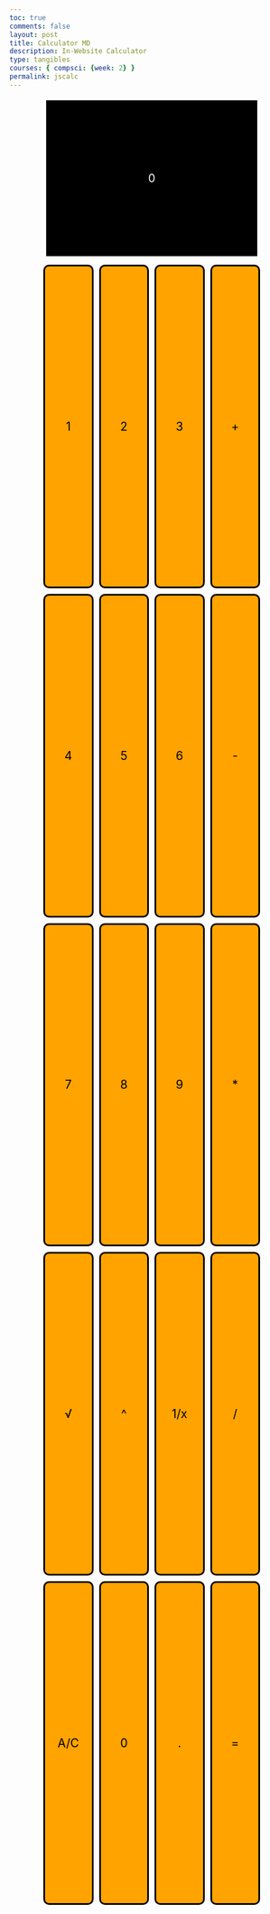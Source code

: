 ```yaml
---
toc: true
comments: false
layout: post
title: Calculator MD
description: In-Website Calculator
type: tangibles
courses: { compsci: {week: 2} }
permalink: jscalc
---
```


<style>
  .calculator-container { 
    width: 40vw; /* this width and height is specified for mobile devices by default */
    height: 80vh;
    margin: 0 auto;
  
    display: grid;
    grid-template-columns: repeat(4, 1fr); /* fr is a special unit; learn more here: https://css-tricks.com/introduction-fr-css-unit/  */
    grid-template-rows: 0.5fr repeat(5, 1fr);
    gap: 10px 10px;
  }

  .calculator-output {
    grid-column: span 4;
    padding: 0.25em;
    font-size: 20px;
    border: 5px solid white;
    display: flex;
    align-items: center;
    justify-content: center; /* Center text */
    color: white;
    background-color: black; /* Optional: background color for visibility */
  }

  .calculator-number,
  .calculator-operation,
  .calculator-clear,
  .calculator-equals {
    width: auto;
    height: auto;
    border-radius: 10px;
    background-color: #FFA300;
    color: black;
    border: 3px solid black;
    font-size: 1.5em;

    display: flex;
    justify-content: center;
    align-items: center;

    grid-column: span 1;
    grid-row: span 1;

    // Creates smooth animation effect
    transition: all 0.5s; 
  }

  .calculator-number:hover,
  .calculator-operation:hover,
  .calculator-clear:hover,
  .calculator-equals:hover {
    background-color: darkgrey; /* Change color on hover */
  }
</style>

<!-- Add a container for the animation -->
<div id="animation">
  <div class="calculator-container">
      <!-- Result -->
      <div class="calculator-output" id="output">0</div>
      <!-- Row 1 -->
      <div class="calculator-number">1</div>
      <div class="calculator-number">2</div>
      <div class="calculator-number">3</div>
      <div class="calculator-operation">+</div>
      <!-- Row 2 -->
      <div class="calculator-number">4</div>
      <div class="calculator-number">5</div>
      <div class="calculator-number">6</div>
      <div class="calculator-operation">-</div>
      <!-- Row 3 -->
      <div class="calculator-number">7</div>
      <div class="calculator-number">8</div>
      <div class="calculator-number">9</div>
      <div class="calculator-operation">*</div>
      <!-- Row 4 -->
      <div class="calculator-operation">√</div>
      <div class="calculator-operation">^</div>
      <div class="calculator-operation">1/x</div>
      <div class="calculator-operation">/</div>
      <!-- Row 5 -->
      <div class="calculator-clear">A/C</div>
      <div class="calculator-number">0</div>
      <div class="calculator-number">.</div>
      <div class="calculator-equals">=</div>
  </div>
</div>

<!-- JavaScript (JS) implementation of the calculator. -->
<script>
  // Initialize important variables to manage calculations
  var firstNumber = null;
  var operator = null;
  var nextReady = true;

  // Build objects containing key elements
  const output = document.getElementById("output");
  const numbers = document.querySelectorAll(".calculator-number");
  const operations = document.querySelectorAll(".calculator-operation");
  const clear = document.querySelectorAll(".calculator-clear");
  const equals = document.querySelectorAll(".calculator-equals");

  // Number buttons listener
  numbers.forEach(button => {
    button.addEventListener("click", function() {
      number(button.textContent);
    });
  });

  // Number action
  function number(value) {
    if (value != ".") {
      if (nextReady == true) {
        output.innerHTML = value;
        if (value != "0") {
          nextReady = false;
        }
      } else {
        output.innerHTML += value; // Concatenation for input
      }
    } else {
      if (output.innerHTML.indexOf(".") == -1) {
        output.innerHTML += value;
        nextReady = false;
      }
    }
  }

  // Operation buttons listener
  operations.forEach(button => {
    button.addEventListener("click", function() {
      operation(button.textContent);
    });
  });

  // Operator action
  function operation(choice) {
    if (firstNumber == null) {
      firstNumber = parseFloat(output.innerHTML);
      nextReady = true;
      operator = choice;
      return;
    }
    firstNumber = calculate(firstNumber, parseFloat(output.innerHTML));
    operator = choice;
    output.innerHTML = firstNumber.toString();
    nextReady = true;
  }

  // Calculator function
  function calculate(first, second) {
    let result = 0;
    switch (operator) {
      case "+":
        result = first + second;
        break;
      case "-":
        result = first - second;
        break;
      case "*":
        result = first * second;
        break;
      case "/":
        result = first / second;
        break;
      case "^":
        result = first ** second;
        break;
      case "√":
        result = Math.sqrt(first);
        break;
      case "1/x":
        result = 1 / first;
        break;
    }
    return result;
  }

  // Equals button listener
  equals.forEach(button => {
    button.addEventListener("click", function() {
      equal();
    });
  });

  // Equal action
  function equal() {
    firstNumber = calculate(firstNumber, parseFloat(output.innerHTML));
    output.innerHTML = firstNumber.toString();
    nextReady = true;
  }

  // Clear button listener
  clear.forEach(button => {
    button.addEventListener("click", function() {
      clearCalc();
    });
  });

  // A/C action
  function clearCalc() {
    firstNumber = null;
    output.innerHTML = "0";
    nextReady = true;
  }

  window.addEventListener("keydown", function(event) {
    handleKeyPress(event.key);
  });

  function handleKeyPress(key) {
    if (/^[0-9.]$/.test(key)) {
      number(key);
    } else if (key === "+" || key === "-" || key === "*" || key === "/" || key === "^" || key === "√" || key === "Enter") {
      operation(key);
    } else if (key === "Escape") {
      clearCalc();
    }
  }
</script>

<!-- Vanta animations -->
<script src="{{site.baseurl}}/assets/js/three.r119.min.js"></script>
<script src="{{site.baseurl}}/assets/js/vanta.halo.min.js"></script>
<script src="{{site.baseurl}}/assets/js/vanta.birds.min.js"></script>
<script src="{{site.baseurl}}/assets/js/vanta.net.min.js"></script>
<script src="{{site.baseurl}}/assets/js/vanta.rings.min.js"></script>
<script>
  // Setup Vanta scripts as functions
  var vantaInstances = {
    halo: VANTA.HALO,
    birds: VANTA.BIRDS,
    net: VANTA.NET,
    rings: VANTA.RINGS
  };
  // Obtain a random Vanta function
  var vantaInstance = vantaInstances[Object.keys(vantaInstances)[Math.floor(Math.random() * Object.keys(vantaInstances).length)]];
  // Run the animation
  vantaInstance({
    el: "#animation",
    mouseControls: true,
    touchControls: true,
    gyroControls: false
  });
</script>
